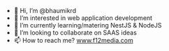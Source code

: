- 👋 Hi, I’m @bhaumikrd
- 👀 I’m interested in web application development
- 🌱 I’m currently learning/matering NestJS & NodeJS
- 💞️ I’m looking to collaborate on SAAS ideas
- 📫 How to reach me? www.f12media.com

<!---
bhaumikrd/bhaumikrd is a ✨ special ✨ repository because its `README.md` (this file) appears on your GitHub profile.
You can click the Preview link to take a look at your changes.
--->
